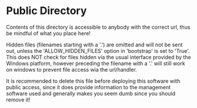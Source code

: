 Public Directory
===

Contents of this directory is accessible to anybody with the correct url, thus be mindful of what you place here!

Hidden files (filenames starting with a '.') are omitted and will not be sent out, unless the 'ALLOW_HIDDEN_FILES' option in 'bootstrap' is set to 'True'. This does NOT check for files hidden via the usual interface provided by the Windows platform, however preceding the filename with a '.' will still work on windows to prevent file access wia the url/handler.

It is recommended to delete this file before deploying this software with public access, since it does provide information to the management software used and generally makes you seem dumb since you should remove it!